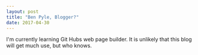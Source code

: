 ```yaml
---
layout: post
title: "Ben Pyle, Blogger?"
date: 2017-04-30
---
```


I'm currently learning Git Hubs web page builder. It is unlikely that this blog will get much use, but who knows.
